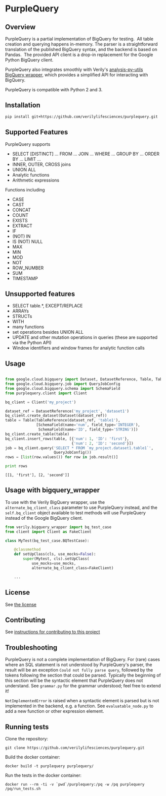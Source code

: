# PurpleQuery

## Overview

PurpleQuery is a partial implementation of BigQuery for testing.  All
table creation and querying happens in-memory.  The parser is a straightforward
translation of the published BigQuery syntax, and the backend is based on
Pandas.  The provided API client is a drop-in replacement for the Google Python
BigQuery client.

PurpleQuery also integrates smoothly with Verily's [analysis-py-utils BigQuery
wrapper](https://github.com/verilylifesciences/analysis-py-utils/tree/master/verily/bigquery_wrapper),
which provides a simplified API for interacting with BigQuery.

PurpleQuery is compatible with Python 2 and 3.

## Installation

```sh
pip install git+https://github.com/verilylifesciences/purplequery.git
```

## Supported Features
PurpleQuery supports
- SELECT [DISTINCT] ... FROM ... JOIN ... WHERE ... GROUP BY ... ORDER BY ... LIMIT ...
- INNER, OUTER, CROSS joins
- UNION ALL
- Analytic functions
- Arithmetic expressions

Functions including
- CASE
- CAST
- CONCAT
- COUNT
- EXISTS
- EXTRACT
- IF
- (NOT) IN
- IS (NOT) NULL
- MAX
- MIN
- MOD
- NOT
- ROW\_NUMBER
- SUM
- TIMESTAMP

## Unsupported features
- SELECT table.\*, EXCEPT/REPLACE
- ARRAYs
- STRUCTs
- WITH
- many functions
- set operations besides UNION ALL
- UPDATE and other mutation operations in queries (these are supported via the
  Python API)
- Window identifiers and window frames for analytic function calls

## Usage

```python

from google.cloud.bigquery import Dataset, DatasetReference, Table, TableReference
from google.cloud.bigquery.job import QueryJobConfig
from google.cloud.bigquery.schema import SchemaField
from purplequery.client import Client

bq_client = Client('my_project')

dataset_ref = DatasetReference('my_project', 'dataset1')
bq_client.create_dataset(Dataset(dataset_ref))
table = Table(TableReference(dataset_ref, 'table1'),
              [SchemaField(name='num', field_type='INTEGER'),
               SchemaField(name='ID', field_type='STRING')])
bq_client.create_table(table)
bq_client.insert_rows(table, [{'num': 1, 'ID': 'first'},
                              {'num': 2, 'ID': 'second'}])
job = bq_client.query('SELECT * FROM `my_project.dataset1.table1`',
                      QueryJobConfig())
rows = [list(row.values()) for row in job.result()]

print rows
```

```
[[1, 'first'], [2, 'second']]
```

## Usage with bigquery\_wrapper

To use with the Verily BigQuery wrapper, use the `alternate_bq_client_class`
parameter to use PurpleQuery instead, and the `self.bq_client` object available
to test methods will use PurpleQuery instead of the Google BigQuery client.


```python
from verily.bigquery_wrapper import bq_test_case
from client import Client as FakeClient

class MyTest(bq_test_case.BQTestCase):

    @classmethod
    def setUpClass(cls, use_mocks=False):
        super(Mytest, cls).setUpClass(
            use_mocks=use_mocks,
            alternate_bq_client_class=FakeClient)

    ...
```

## License

See [the license](LICENSE)

## Contributing

See [instructions for contributing to this project](CONTRIBUTING.md)

## Troubleshooting

PurpleQuery is not a complete implementation of BigQuery.  For (rare) cases
where an SQL statement is not understood by PurpleQuery's parser, the result
will be an exception `Could not fully parse query`, followed by the tokens
following the section that could be parsed.  Typically the beginning of this
section will be the syntactic element that PurpleQuery does not understand.
See `grammar.py` for the grammar understood; feel free to extend it!

`NotImplementedError` is raised when a syntactic element is parsed but is
not implemented in the backend, e.g. a function.  See `evaluatable_node.py` to
add a new function or other expression element.

## Running tests

Clone the repository:
```
git clone https://github.com/verilylifesciences/purplequery.git
```

Build the docker container:
```
docker build -t purplequery purplequery/
```

Run the tests in the docker container:
```
docker run --rm -ti -v `pwd`/purplequery:/pq -w /pq purplequery /pq/run_tests.sh
```
